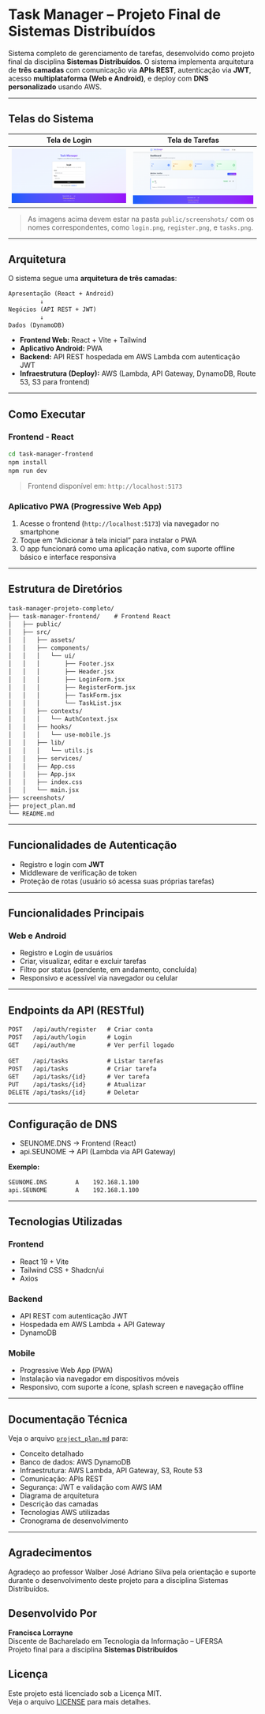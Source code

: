 # Task Manager – Projeto Final de Sistemas Distribuídos

Sistema completo de gerenciamento de tarefas, desenvolvido como projeto final da disciplina **Sistemas Distribuídos**. O sistema implementa arquitetura de **três camadas** com comunicação via **APIs REST**, autenticação via **JWT**, acesso **multiplataforma (Web e Android)**, e deploy com **DNS personalizado** usando AWS.

---

## Telas do Sistema

| Tela de Login | Tela de Tarefas |
|---------------|-----------------|
| ![Login](https://raw.githubusercontent.com/franciscalorraynes/task-manager/main/task-manager-frontend/public/screenshots/login.png) | ![Tasks](https://raw.githubusercontent.com/franciscalorraynes/task-manager/main/task-manager-frontend/public/screenshots/tasks.png) |

> As imagens acima devem estar na pasta `public/screenshots/` com os nomes correspondentes, como `login.png`, `register.png`, e `tasks.png`.

---

## Arquitetura

O sistema segue uma **arquitetura de três camadas**:

```
Apresentação (React + Android)
         ↓
Negócios (API REST + JWT)
         ↓
Dados (DynamoDB)
```

- **Frontend Web:** React + Vite + Tailwind  
- **Aplicativo Android:** PWA  
- **Backend:** API REST hospedada em AWS Lambda com autenticação JWT  
- **Infraestrutura (Deploy):** AWS (Lambda, API Gateway, DynamoDB, Route 53, S3 para frontend)

---

## Como Executar

### Frontend - React
```bash
cd task-manager-frontend
npm install
npm run dev
```
> Frontend disponível em: `http://localhost:5173`

### Aplicativo PWA (Progressive Web App)
1. Acesse o frontend (`http://localhost:5173`) via navegador no smartphone  
2. Toque em “Adicionar à tela inicial” para instalar o PWA  
3. O app funcionará como uma aplicação nativa, com suporte offline básico e interface responsiva

---

## Estrutura de Diretórios

```
task-manager-projeto-completo/
├── task-manager-frontend/    # Frontend React
│   ├── public/
│   ├── src/
│   │   ├── assets/
│   │   ├── components/
│   │   │   └── ui/
│   │   │       ├── Footer.jsx
│   │   │       ├── Header.jsx
│   │   │       ├── LoginForm.jsx
│   │   │       ├── RegisterForm.jsx
│   │   │       ├── TaskForm.jsx
│   │   │       └── TaskList.jsx
│   │   ├── contexts/
│   │   │   └── AuthContext.jsx
│   │   ├── hooks/
│   │   │   └── use-mobile.js
│   │   ├── lib/
│   │   │   └── utils.js
│   │   ├── services/
│   │   ├── App.css
│   │   ├── App.jsx
│   │   ├── index.css
│   │   └── main.jsx
├── screenshots/
├── project_plan.md
└── README.md
```

---

## Funcionalidades de Autenticação

- Registro e login com **JWT**
- Middleware de verificação de token
- Proteção de rotas (usuário só acessa suas próprias tarefas)

---

## Funcionalidades Principais

### Web e Android

- Registro e Login de usuários  
- Criar, visualizar, editar e excluir tarefas  
- Filtro por status (pendente, em andamento, concluída)  
- Responsivo e acessível via navegador ou celular  

---

## Endpoints da API (RESTful)

```http
POST   /api/auth/register   # Criar conta
POST   /api/auth/login      # Login
GET    /api/auth/me         # Ver perfil logado

GET    /api/tasks           # Listar tarefas
POST   /api/tasks           # Criar tarefa
GET    /api/tasks/{id}      # Ver tarefa
PUT    /api/tasks/{id}      # Atualizar
DELETE /api/tasks/{id}      # Deletar
```

---

## Configuração de DNS

- SEUNOME.DNS → Frontend (React)  
- api.SEUNOME → API (Lambda via API Gateway)

**Exemplo:**
```
SEUNOME.DNS        A    192.168.1.100
api.SEUNOME        A    192.168.1.100
```

---

## Tecnologias Utilizadas

### Frontend
- React 19 + Vite
- Tailwind CSS + Shadcn/ui
- Axios

### Backend
- API REST com autenticação JWT
- Hospedada em AWS Lambda + API Gateway
- DynamoDB

### Mobile
- Progressive Web App (PWA)
- Instalação via navegador em dispositivos móveis
- Responsivo, com suporte a ícone, splash screen e navegação offline

---

## Documentação Técnica

Veja o arquivo [`project_plan.md`](./project_plan.md) para:

- Conceito detalhado
- Banco de dados: AWS DynamoDB
- Infraestrutura: AWS Lambda, API Gateway, S3, Route 53
- Comunicação: APIs REST
- Segurança: JWT e validação com AWS IAM
- Diagrama de arquitetura
- Descrição das camadas
- Tecnologias AWS utilizadas
- Cronograma de desenvolvimento

---

## Agradecimentos

Agradeço ao professor Walber José Adriano Silva pela orientação e suporte durante o desenvolvimento deste projeto para a disciplina Sistemas Distribuídos.

## Desenvolvido Por

**Francisca Lorrayne**  
Discente de Bacharelado em Tecnologia da Informação – UFERSA  
Projeto final para a disciplina **Sistemas Distribuídos**

## Licença

Este projeto está licenciado sob a Licença MIT.  
Veja o arquivo [LICENSE](https://github.com/franciscalorraynes/task-manager/blob/main/LICENSE.md) para mais detalhes.
